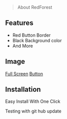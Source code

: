 > About RedForest

## Features

- Red Button Border
- Black Background color
- And More

## Image 

[Full Screen](https://shorturl.at/ks034)
[Button](https://shorturl.at/gkLTU)

## Installation

Easy Install With One Click

Testing with git hub update
